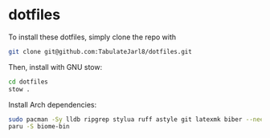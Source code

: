 # dotfiles

To install these dotfiles, simply clone the repo with

```sh
git clone git@github.com:TabulateJarl8/dotfiles.git
```

Then, install with GNU stow:

```sh
cd dotfiles
stow .
```

Install Arch dependencies:
```sh
sudo pacman -Sy lldb ripgrep stylua ruff astyle git latexmk biber --needed
paru -S biome-bin
```
